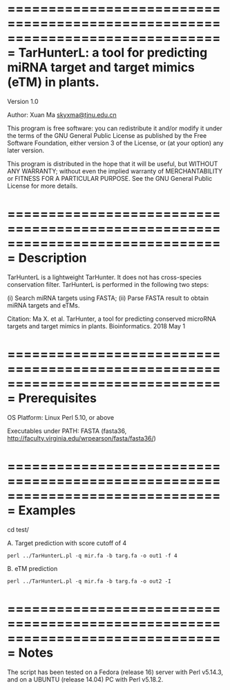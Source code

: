 ===============================================================================
         TarHunterL: a tool for predicting miRNA target 
                and target mimics (eTM) in plants.
===============================================================================

Version 1.0

Author: Xuan Ma <skyxma@tjnu.edu.cn>
 
This program is free software: you can redistribute it and/or modify it under the 
terms of the GNU General Public License as published by the Free Software 
Foundation, either version 3 of the License, or (at your option) any later version.

This program is distributed in the hope that it will be useful, but WITHOUT ANY 
WARRANTY; without even the implied warranty of MERCHANTABILITY or FITNESS FOR A 
PARTICULAR PURPOSE. See the GNU General Public License for more details.




===============================================================================
                                  Description
===============================================================================
TarHunterL is a lightweight TarHunter. It does not has cross-species
conservation filter.  TarHunterL is performed in the following two steps:

(i)  Search miRNA targets using FASTA;
(ii) Parse FASTA result to obtain miRNA targets and eTMs.


Citation: Ma X. et al. TarHunter, a tool for predicting conserved microRNA 
targets and target mimics in plants. Bioinformatics. 2018 May 1

===============================================================================
                                 Prerequisites
===============================================================================
OS Platform: Linux
Perl 5.10, or above

Executables under PATH:
FASTA        (fasta36, http://faculty.virginia.edu/wrpearson/fasta/fasta36/)




===============================================================================
                                   Examples
===============================================================================

cd test/

A. Target prediction with score cutoff of 4

    perl ../TarHunterL.pl -q mir.fa -b targ.fa -o out1 -f 4

B. eTM prediction

    perl ../TarHunterL.pl -q mir.fa -b targ.fa -o out2 -I




===============================================================================
                                   Notes
===============================================================================
The script has been tested on a Fedora (release 16) server with Perl v5.14.3, 
 and on a UBUNTU (release 14.04) PC with Perl v5.18.2.

